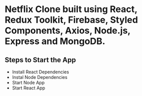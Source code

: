 # Netflix Clone built using React, Redux Toolkit, Firebase, Styled Components, Axios, Node.js, Express and MongoDB.

## Steps to Start the App

+ Install React Dependencies
+ Instal Node Dependencies
+ Start Node App
+ Start React App



